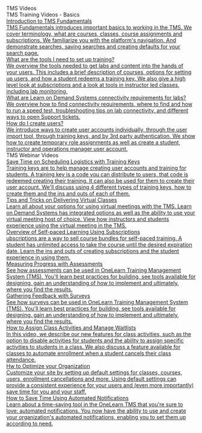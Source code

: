 <!-- 
    Adding new documents!
    1. Duplicate the following:
        <a class="subtopic_link" href="insert_document_link_here*">
            <div class="subtopic_title">insert_document_title here</div>
            <div class="subtopic_description">insert_document_description_here</div>
        </a>
    2. Replace:
        href link with your document's link
        subtopic_title text with your document's title
        subtopic_description text with your document's description
    3. Place in respective subtopic group
    4. Ensure to add the new document in TMS Videos index
-->

<div class="categoriesHeader" tabindex="0" title="Administrator TMS Videos">TMS Videos</div>
<div class="accordionModule">
  <div class="subtopic selected">
    <div class="subtopic_header" tabindex="0" title="Administrator TMS Videos" role="button" aria-selected="true" selected>TMS Training Videos - Basics</div>
     <div class="subtopic_links">
        <a class="subtopic_link" href="https://youtu.be/J6q49kpcrP0" target="_blank">
        <div class="subtopic_title">Introduction to TMS Fundamentals</div>
          <div class="subtopic_description">TMS Fundamentals introduces important basics to working in the TMS. We cover terminology, what are courses, classes, course assignments and subscriptions. We familiarize you with the platform's navigation. And demonstrate searches, saving searches and creating defaults for your search page.</div>
      </a>
      <a class="subtopic_link" href="https://youtu.be/ZKaDXJbTG7c" target="_blank">
        <div class="subtopic_title">What are the tools I need to set up training?</div>
          <div class="subtopic_description">We overview the tools needed to get labs and content into the hands of your users. This includes a brief description of courses, options for setting up users, and how a student redeems a training key. We also give a high level look at subscriptions and a look at tools in instructor led classes, including lab monitoring.</div>
      </a>
          <a class="subtopic_link" href="https://youtu.be/XRk4TkXjnY0" target="_blank">
        <div class="subtopic_title">What are Learn on Demand Systems connectivity requirements for labs?</div>
          <div class="subtopic_description">We overview how to find connectivity requirements, where to find and how to run a speed test, troubleshooting tips on lab connectivity, and different ways to open Support tickets.</div>
      </a>
         <a class="subtopic_link" href="https://youtu.be/7yFNAvKm9E4" target="_blank">
        <div class="subtopic_title">How do I create users?</div>
          <div class="subtopic_description">We introduce ways to create user accounts individually, through the user import tool, through training keys, and by 3rd party authentication. We show how to create temporary role assignments as well as create a student, instructor and operations manager user account.</div>
      </a>
     </div>
    </div>
    <div class="subtopic_header" tabindex="0" title="TMS Webinar Videos" role="button" aria-selected="false">TMS Webinar Videos</div>
    <div class="subtopic_links">
         <a class="subtopic_link" href="https://youtu.be/_7AlUcKP4oM" target="_blank">
            <div class="subtopic_title">Save Time on Scheduling Logistics with Training Keys</div>
            <div class="subtopic_description">Training keys are to help manage creating user accounts and training for students. A training key is a code you can distribute to users, that code is redeemed creating their training. It can also be used for them to create their user account. We'll discuss using 4 different types of training keys, how to create them and the ins and outs of each of them.</div>
        </a>  
       <a class="subtopic_link" href="https://youtu.be/faZC2WEz47Q" target="_blank">
            <div class="subtopic_title">Tips and Tricks on Delivering Virtual Classes</div>
            <div class="subtopic_description">Learn all about your options for using virtual meetings with the TMS. Learn on Demand Systems has integrated options as well as the ability to use your virtual meeting host of choice. View how instructors and students experience using the virtual meeting in the TMS.</div>
        </a>
       <a class="subtopic_link" href="https://youtu.be/YCixm7y9nLQ" target="_blank">
            <div class="subtopic_title">Overview of Self-paced Learning Using Subscriptions</div>
            <div class="subtopic_description">ubscriptions are a way to sell course bundles for self-paced training. A student has unlimited access to take the course until the desired expiration date. Learn the ins and outs of creating subscriptions and the student experience in using them.</div>
        </a>
       <a class="subtopic_link" href="https://youtu.be/aBfMbWChn0s" target="_blank">
            <div class="subtopic_title">Measuring Progress with Assessments</div>
            <div class="subtopic_description">See how assessments can be used in OneLearn Training  Management System (TMS). You'll learn best practices for building, see tools available for designing, gain an understanding of how to implement and ultimately, where you find the results.</div>
        </a>
       <a class="subtopic_link" href="https://youtu.be/JIauDXYAgfc" target="_blank">
            <div class="subtopic_title">Gathering Feedback with Surveys</div>
            <div class="subtopic_description">See how surveys can be used in OneLearn Training Management System (TMS). You'll learn best practices for building, see tools available for designing, gain an understanding of how to implement and ultimately, where you find the results.</div>
        </a>
        <a class="subtopic_link" href="https://youtu.be/q9NrsL3f-Z8" target="_blank">
            <div class="subtopic_title">How to Assign Class Activities and Manage Waitlists</div>
            <div class="subtopic_description">In this video, we describe our new features for class activities, such as the option to disable activities for students and the ability to assign specific activities to students in a class. We also discuss a feature available for classes to automate enrollment when a student cancels their class attendance.</div>
        </a>
        <a class="subtopic_link" href="https://youtu.be/OCqQFxNy5qo" target="_blank">
            <div class="subtopic_title">Hw to Optimize your Organization</div>
            <div class="subtopic_description">Customize your site by setting up default settings for classes, courses, users,  enrollment cancellations and more. Using default settings can provide a consistent experience for your users and (even more importantly) save time for you and your staff.</div>
        </a>
        <a class="subtopic_link" href="https://youtu.be/Aa3cS-z80aY" target="_blank">
            <div class="subtopic_title">How to Save Time Using Automated Notifications</div>
            <div class="subtopic_description">Learn about a time-saving tool in the OneLearn TMS that you're sure to love: automated  notifications. You now have the ability to use and create your organization's automated notifications, enabling you to set them up according to need. </div>
        </a>
</div>
      </a>
     </a>
    </div>
  </div>
</div>
